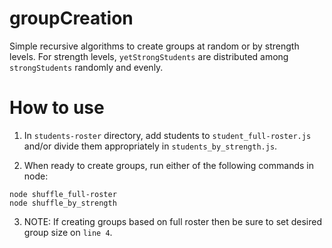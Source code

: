 # groupCreation
Simple recursive algorithms to create groups at random or by strength levels. For strength levels, `yetStrongStudents` are distributed among `strongStudents` randomly and evenly. 

# How to use
1. In `students-roster` directory, add students to `student_full-roster.js` and/or divide them appropriately in `students_by_strength.js`.

2. When ready to create groups, run either of the following commands in node: 
```
node shuffle_full-roster
node shuffle_by_strength
```

3. NOTE: If creating groups based on full roster then be sure to set desired group size on `line 4`.

